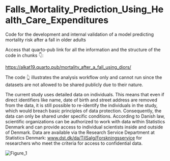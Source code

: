 # Falls_Mortality_Prediction_Using_Health_Care_Expenditures

Code for the development and internal validation of a model predicting mortality risk after a fall in older adults

Access that quarto-pub link for all the information and the structure of the code in chunks 👇:

https://alkat19.quarto.pub/mortality_after_a_fall_using_diors/

The code 👆 illustrates the analysis workflow only and cannot run since the datasets are not allowed to be shared publicly due to their nature.

The current study uses detailed data on individuals. This means that even if direct identifiers like name, date of birth and street address are removed from the data, it is still possible to re-identify the individuals in the study, which would breach basic principles of data protection. Consequently, the data can only be shared under specific conditions. According to Danish law, scientific organizations can be authorized to work with data within Statistics Denmark and can provide access to individual scientists inside and outside of Denmark. Data are available via the Research Service Department at Statistics Denmark: www.dst.dk/da/TilSalg/Forskningsservice for researchers who meet the criteria for access to confidential data.

![Figure_1](https://github.com/alkat19/Falls_Mortality_Prediction_Using_Health_Care_Expenditures/assets/58072056/e0b63e9b-308e-4e63-9874-da363e8e2af5)
